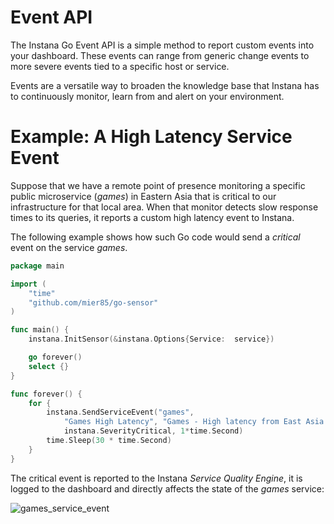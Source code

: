 # Event API

The Instana Go Event API is a simple method to report custom events into your dashboard.  These events can range from generic change events to more severe events tied to a specific host or service.

Events are a versatile way to broaden the knowledge base that Instana has to continuously monitor, learn from and alert on your environment.

# Example: A High Latency Service Event

Suppose that we have a remote point of presence monitoring a specific public microservice (_games_) in Eastern Asia that is critical to our infrastructure for that local area.  When that monitor detects slow response times to its queries, it reports a custom high latency event to Instana.

The following example shows how such Go code would send a _critical_ event on the service _games_.

```Go
package main

import (
	"time"
	"github.com/mier85/go-sensor"
)

func main() {
	instana.InitSensor(&instana.Options{Service:  service})

	go forever()
	select {}
}

func forever() {
	for {
		instana.SendServiceEvent("games",
			"Games High Latency", "Games - High latency from East Asia POP.",
			instana.SeverityCritical, 1*time.Second)
		time.Sleep(30 * time.Second)
	}
}
```

The critical event is reported to the Instana _Service Quality Engine_, it is logged to the dashboard and directly affects the state of the _games_ service:

![games_service_event](https://disznc.s3.amazonaws.com/Instana-Event-API-Service-Event-games-2017-07-18.png)
